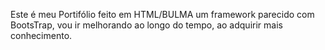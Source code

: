 Este é meu Portifólio feito em HTML/BULMA um framework parecido com BootsTrap, vou ir melhorando ao longo do tempo, ao adquirir mais conhecimento.
